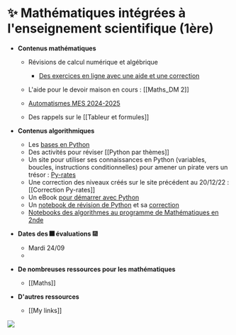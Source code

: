 # ✨ Mathématiques intégrées à l'enseignement scientifique (1ère)

- **Contenus mathématiques**
	- Révisions de calcul numérique et algébrique
		- [Des exercices en ligne avec une aide et une correction](https://tremulotmaths.github.io/remiseaniveau/remiseaniveau.html)

	- L'aide pour le devoir maison en cours : [[Maths_DM 2]]
	- [Automatismes MES 2024-2025](https://prism-floor-4b0.notion.site/Automatismes-2024-2025-1baab997dd0e4f7387b2b7348521796b?pvs=4)
	- Des rappels sur le [[Tableur et formules]]

- **Contenus algorithmiques**
	- Les [bases en Python](http://193.49.249.136:20180/~web/mpsi/cours.php)
	- Des activités pour réviser [[Python par thèmes]]
	- Un site pour utiliser ses connaissances en Python (variables, boucles, instructions conditionnelles) pour amener un pirate vers un trésor : [Py-rates](https://py-rates.fr/)
	- Une correction des niveaux créés sur le site précédent au 20/12/22 : [[Correction Py-rates]]
	- Un eBook [pour démarrer avec Python](https://www.calameo.com/read/006275542d7b71bd218c2)
	- Un [notebook de révision de Python](https://notebook.basthon.fr/?ipynb=eJztXFtzG0d2_ittiFUEuBAWIEWvzZKccrx-2C0nVqxdvxgKMRg0yJZmeuDpGS4pl6vymn_hykvMfch7nvHH8p1zumd6AFCUKZFOUnaVTHKmr6fP5TuXnh96qc4y1zv57oderqtkkVRJ7-SHH4f8_LS6WuneSS9PyteL4m-2N-y5oi5TevZIfaWdmicO_19o9fyqOi-sSmqVXaXra60WiXUq29fWaXNmda5thXZO_VNSna-v86Qy39fa9X4c_tKJv9ov5q90WpklzZtqZYtKz4vitfpzvbqqdKm0o6nURVE7lZgFnqx_UqVeldouSq1WRi-UtmHJ-K3UF8VVggVitO9roxaFqdT67xUaX9TRntA07yx_pKZ2aqMV0dRVUVc04zLBKMm8KBfJPNNDtUqYUqvEUl_p-qdMWUyS8EuZsSrXP4NyhT2j1mVSVWWywh5qq9bXFyBjrTOsuErKhYzxojYX-o3K6CDMcrm-xj4rp_SlLlOT4imP_RP9GKlvmSjUng4DbfIVdaRdr8r1dbr-eUEnlZ4nWGMzhpr21v8mBMWaXhU11vPRtDei6dsR19dnSSYnnSUqLcqSiCIkTjNsmkjs6hJLVZnRdjQa3eH8H6nJSL2oivQ1FkGbMHZZlHQihb0LPz2iATHkXyuTGcfDMPckpaFzc8oZptEdhv4jywCYNCG-w6Bb8rAhDjGvVWqFcdSC3oKSJZizqrRKQNILU62vh-AIHW9eOV0malErWhGkIp9j0j7mMehc1OEJBkxNnmQDekZD4KzX_2V5fWlSYvz1zyWW0gfD5UUVWq3OS8j6gI_8n_nIM_CoE25f7DOfg0MM1lnkfnd5YhfMud11ghez_dqTW9clj_mcN_uuXYYq3YesPV7_9HhhsKmM-LdwvieRUhivAu-V-sy4iijoEgUeX2HZEEcbbUJGRots31i0rYVvZ8au6qo_7f1LGJDEiKaZ9gYzXvaXVWegG2YTbUhLOzgIjHVw4LUHnxVzcstzK10HDUS9hAXBShU94ROhswEVCltpa0QQ5LVTubG1S2uMM4S-euV_p24Yw13l8wI_T1uqx4vO4kXrLtE7O8Ww4MaWcO3Iz3jkr_D4jZpDzFkz6ctVZlIRUq9prsGJpLPqpuejkfoC4xTeVHhGSgxtKoHWAdeziKTFQhQ1yEQaET_LXGgDTmSND9HEe2qTQQuTDKLPSP2ZBNtg0sKmKoc0ktBcgH4sa2IxVquirLxuwRIxf-a2FFUPTAICLHonyyRzekMZ0GRdnfWlaNqphd1MWgYFM7Gww2yAJKWpyMjQPohmZ7XJSJ9WbsT9Orw5nXqpMBZkKY2uZcVtJ08VOkaX1JWXjYy0DzYpVqZdil9Zc_isTBrOoEX2HSld_Dbwxj1pGJasK_WiQYSlLrEdnjMV0g_FAoAlyABMe1-GBtOe6oMzp71vaovfcSKf27MMZzSg37Ej560OppuTIqTfwRY1zQXzSaSzpCcy2ooqieFIYvaT5dKk5yI_y8K4LmsX1mInTNdvkwws8wanT4RvmmCcKlkFk0W9oepoQCzeMkWwXIYZ1C3NkgvoWR4w7O1N4DuMYC4wEsmFp5R6piLlItuQkUg4SCH8A04YagZsBCuM4XBGp2lR26p3YussG_YgDxiAsNvLX26aPmfqkDDmiSEdkojVvoAFj1XCroOvbWseRx7FuBoDkiG4SZWuSkzTF00Xsw706AeUrbeQ_pFgn4W-AI-8EVPVcElX8REjXbRASXiFpS0SXTHnMnWj0TTNJFv1B31fB_g8gWRYUYfAd8X6v0U9iwllo2a9yRdNL2iX1lmvyMITO0Onll3BwCY7FtQrKBAivc04kk1ULK0YkEw3aWMs4iZ8AQM2aI0QqWtjF6QjSj6AeFWsH3-C5AELW8djl6Ismk1uIgKy1B7wE_ws8lWld60u9I5tG9saLANbrGaqz7aBjRhjKcfIabbMiqTzVkZyAWDVl4MH4uypTc7eolDW_4G3Xpu0Tas-fhuoRzFHxCSPOJrBKOm_hvhDIBKhNzGIM-zfyGkIjYIQ0Bz3JABfW0FJ4KiUnpmyoUy0dlrVyUMfQ9V_h6MYPACNXhhFTjn8BrtguW7N-02S0PgHw2aH7NQyXnA6n2ds8B-MpuTdg6gsbR2yZh6jBKtZQM8YK-EAOnXyrNwWsentfXMk3HQACnGCiDnzVQLMRRZRrA2xCVE8OFUCPknnYYYERwNDuspwPsskNZkYHlJpomk6ntP_0VOY9r7d1Z5HOoGaH9Kfw2nv94fjEfopCjZJPIWoxG0J4zGhEuch807kGzxK2mELbwKg2Qay0x6NTraFYCX5LuwEh8cCxMlVM-UZe1XkP9BB45BgKVcJO1Hkr-B9zoEYrILo343O9P2-N4wiz8piaFID-3E_jHpwsB3NOTigc17_O5wQdjqFBYR8jA05zldf4n-lNbJaogmgxxzqpWbzuBnOwHY8ywu6zIsrba0AkiY4ErHaEI4E-DFJd-BH4J0ZTrsMgJudilVtXORstK-8Q0ee0ZJw-fsJCk1-T2fB4adDH33yvIPfiLC8hcCq7kPEuppZxBMkD76dZEc4LRIkwT9toIACWXlwAL4SFlczGnMWxYPJdMChLgvI_fqa-EFQQ3DP9e4wTCfk2uUpnu9r693laCMcsyPphnDFsQGJouwSwoFXHBxrIE1EqmP23cvZMMQ_vbqgIAD5gSzfrDY4VMfBFuLIRaQQHkwl864nUMrfTcZDdYh_R_j3BP-O8e9j_PvDUH2CH5_i32Q8fhkrX2gXOH6EkHMj0I9p2EbFWQvL08mQ9N69eaKM_lmHmNK7ljt0dHPOQ2Vab5OoYi3cCzpGlxAYNeKceb3OXZhlPicQxO_w2NY5eKCoQrTXNawjMaeUje6YQqzER_JUInE1xWj2-vWpHeyRa8jBJaYj-LYicWEzhiWpvfp0vCeTQ5UZEbXY4WzJ7_csrrGcxUyID2YsPLeTcZxa70nL2-_GL30g8vnm4KSsMXj-HoNPwuC6Sj8UX6v7ZOyvgpHyB-Kwtwy6I9jhZv8cY4x5HIQcitWPnk1eDtX9837wNmM29G64l8pL_ABxNJ8WQ8yboizQtYD6fRkG7rgoQtHh-41bK69nPqKxNNbDUZGWhz3ow1900NJl5Ld5OB4Pdmi1lvPfotUO71erHRx8A-hUwogIsAq-QUr2I7a_5CowTtrBBTCDSwrGMbrMtavLhz6dIzqdQPejQPcJkb376HD70dH2oyfbj463H328_egP248-2X706fajyW4WqcrCuFt55Oi-eeRdYThxDSGQDbbhMNk-RfXoTA0FO8Q-SbiujVjRBHuPj_eIj44FfYdMW8cp1RLmaWjjLUef_VLOijcWZu_x0d7gNyAfi9bhaCNHA3CyYDxiyVG-A173-Y0ljh9nLdEsgOmzMsl9YhRanSPZONiWegLjm3UQeiLszAEJ4BBO-oalSXRKyCsZkan9shEGCkdc2Sq5BGQwy9FopDSIjJ8zjoGapZJnG--8ySG24QEpUsAOIY69Mmmdwd3mZN4CQD-xZ8R8J9RwMlKQiWCUtNQRhJWGDJlPXmH2CL9UanYyo_wh4SqZHjTx21hwhopgf3nT4H656mx9bRmSSQqaYohC6T4FxpJM5MRJHs0FftcuJMVCphE0dDU8H5Oz77sfDTUMy6I1-birLGnj2OhQl0udVqQacHA7qSE-DBGD9gAi7DpRYs23jt4s3ucS3nEqKzFgdGonFHC1eVjEG3RAOF64fBeaXLwGrRWGAFogvVd0MfElAM0E1c416Ze4ybsd-gPRgIl-NFIv9uGtXKlE4nkcUMF-McHtUI5FyktWEKwHM_6_NJINRUBdnqrJJ5Bjhf9ak1tzZZPUJcCa9KmIhDIRzBE3N05etY3vSWULHIjDcpi5cq1d5QNqGGSkCMVRUsk7hCH7x4faFm_MEuGNuThP0Gl_wbAiwnvJs_keMMYsUc-eqfnMC2fc4LPQ4DP__qj7_ml4_9S_f9J9P52e6e9VM0iY5XizVRa1ehpafbzZykatPqJWdzBjbWBcYI0Ud3jJciIbFCbPQFBOuqZDBgievkPWFB25nRWl0Bgg5oMlkG8Xiw6fJrDpb1R6TmhJ4nZpUZQ-W-wkp8KajawcsJAN4QKv9TqtWWdK-OKCglycqpu71Dh3Y-CdpBHwLbRqahFk0lY4ZRp9yzhNqxvHISEPk4GtxgrEV023z56Nt6S5HSUAOE-ncPZv0QRtX4oJhe6kZreH-NUBehsn306kdaPgjixTUVOuwZFx8DlUw9WjFQWxcuBsCpY6Ywv7G8KOBfVIYMy8qFNigv6mLaf05voa2xvcrRD0iApB4xlmS1I0_awoXWMUQsiRTiQctQ5Te5WGQc8TgrgAhnepcX6P-UKa0B-1OAmEp6jMilQtlYoBrka067vBDjxCfYQOngzsVQoya7kt1JtSE0UlHKoEoNf94wGgES-lORR16yrUsZRqRcr_LiXCbfDFibhOtnDntHcy7b0NcfqSwsS-BVL2uaRyexcxJwb4vZM-Dk4EqzX4dZzepOADE814153tYmlCjnNMPJ-CfANSFseqry_x14AiFt3yl72xGHjz9HhvRHVyBEK56pFLMo83-Cenokh_vr5Ypqb6F4kghhpkDorTxBTnpuwl_n7SQF0j7OpZUceM1A5pdRiNKOsr08cbQX22KKVYyTaPioYzod0AfsTzlkU8bW1L3AnFCzsEvo2wkw5hJ-O3UHYSKDsZg7RtXsEHSSzVGxobKuGdrv1vn3ZpPvLQrQVHTfU8168E0k1JpYJXefWkXYky-1GiZFG35JWIbnBKd1Fpg0hDdfhB6CTMYxgeJ75-N4QxcaKHxOGH055o12a5xtdoEeszc7o6TcnBu_DXCKJRsNyjoTrmoPCnDwf5Nok2GWwglX8sLJXR0X2IQfzG3Bcq-cInWxeNeg6ub8tBPmboY0E-n7ygGor1f5JyI8RdJisfe_YZtiYUw6-5NiMUqtCbmtBXmQXvVlJITyhAbA4ODtU2oV42gaBIn0dL28hGPZn5cvZQbpBCS3CQqBvIHBOXT8a8CClwotCnv7rTVlJ7hg2J3WGoVys1m9Yo8mSTqi7h3XIEipJIfmaazGft3kkdTyat1ghpaqKYhqtQlC5OsjAJKFZycOCrE_H3ubYU2jg4eOAg_zGd4SXO8HfHB5d8jpexnXqpHjUpdrhhOUgmZxIKHik7Az3C8vmEz5oLy2wa6sqXfDRUsJoaNho-vU5skGGyrPn1X7GGy-BnyeJ-fXDfgveaD5RFpcuTE46sj7kGUsqzPKSIAdRvWH4DbB9ugO2_nZtMx3D7ZsALEEH5HS9TjTf4XmD7LbPdDqBvWtHtgT7eddvhZDuecYd8468Gdx9MdTUggiIRjwhGJRyo01Gd39gDoqa8L3Sa2kB1P8hTSjCfYBwmga8_bwsnmnZkQrB5g3nY0Bq79LdvtJilcYwBQjeqYCxsSJ7tHlr6Rbtqfv0d1Iv05xyxKJsbllfRUQRC3LB5r29dneHwffmezP5IqpoEQhjopYSuv57lXAS-e8ag_LxKF1m-N5XdoG3h8hdvz4l4fRKlRZo7D1GofjSiq0Wip-XmEIz_3zHKq4Tcoq4lb0EXTt5Yc0f_9CFNj1DhN-MTa5knYnkCSHFt_v8uBkQ3UNIrzqj-WFxZiQpKWY-aZ0UKMxGTWpw7KOzCBPFszAWj8awAInN0fFLPWMwzcyYQVW5t-Nj6FreCr3oNFgPnbaWQo9u362ti6dJfmZM-bL-aqjjihdlCL2k3p6FJH0-TfP0z1UOeNnfUHfmVlEabxW1n4S5Py3QMGOUSbBPzaoIInn7oYJnP4s00RaYVsequJczCwN3btYRGLwrbXg72dbdtRxWNpyxoC6dU7qHGWV5P_XhNUg4bh--arYTj9Rdu2KpGbrwvo25d-AC4OzFOUXDtMqaQm3Ll5CpiBLv52DwLbYp1qeHv2G5xGFl6e1FcCa821uFDRd84LU-pW64Z9nv0_BaFKMPqbyj7BV784y4eZbUt0SOKKHXuSZBupfjXMqnb-piQiNoMZvJ94dAxBLa-2UUYnjIETTgp0VwlfDgIRIJIrqruXw4Iu4iINFRJhBLE_2ATaicVjpLC1DZi8ihtcSlQQJhEkVu4PTLzCidzIlf5csrOHkwbFIXD7mErtq_jOvbYbSAy006-bNB6jMEBlL1Njga_vg_YRiY6jCeRi1NeKJlKH_2S9HCXvD6AEIINM8vARKTOX49ovezNcMee3butbEs6By3iyy6kOEhylLGyoXqwMORvmEDE7nikmjqluYF9LaCAfuY_7wwNvmBGYGW92Pc3BjxWcHzBbgM4tLUk9MUHqVyGdPElA2g-0mEcaKWvbmi3nRdPpJg3ydD3TD7LAB4pzwTSUxVNJy9UN1CgucjNH8-hUCzm5FxMZP0Y-PNwon-nvQ6dIotsQ1I_SM2ig7bgSG6ZNiru8TsWSxtf4rC-MKSUtMKOaxbvJO1fhu_dEIzvHrEMu-MOU3MXpTFmM_oIkE9uiYAlaUrSJmatTFLKjYhi1Ko_c9-XVX8wG7A75bXs3nS6Mnt4uTLy4jIiT1rw1SmHs-zP8MdsqGb4gxpSJX7IKJV00TvftRAarlsvEdpS1R79zjebI6e_0X--dFSdJ46-MORtIG15lRVVZuazLlitStYS_OmJMlmd--8ifcEqvUPj6B6pKH9_v-f5-ZWjXo_Tc5Mb_rwJnr749i8t6e9y2gxpY27tLmaD3TgDFQq1OMAD4JbVbabGi0apSbeDgB5787VEuWOOR_OaKdkVqpDgiYPgN8WCliWMNeHlsFhNa4UuKMpKHcjxbb5-O6T2X87o7H0bm3o6PWBahTZKctRsLq6v-Wtrqfj2WHout67USiL8UqO9MuF6xjv09FIpuahmCBbNw8H7XPO4XxKJ3HaIJJKpnikvx_3J8HjsI0xi6asIb0CGfIddCbzjNoMR3aKhWiBj5Zs_Fybkk3yhU4sUb5yBB_YXd_0V55xMyJneWUJFr6506eVpoS9wUOUN3f3U3dpEgLjvqTzRv1zR3cQ3jxnXheolDBV_FYovl7XYqfudps37wDTotBdChn6Sj575XXeDhp20Z-xztgPJJSPpjL_kc0dNDaJ2gr_NMsz0WTSRFAF3LnTtWOpWlNKxv9lEKVMu-9rqHpYkC9iuxgrHzmq8WJG-tws-p7bHzvP5glnH0QehaishxubTJKG4jDpzHRjvkiqf1OdxLPJdt94u5dFtwdoPRIaVrkw1arK_70WFJqlcwp7DcW0_roepasDoKEvx0f-GwrcuhHAmrzOBna90HZRZU9r_NaeYU18wu6DcblrPBWbRDQfYxLlkfEOh5DJJQ3FkuLPp70JL3PPjAIYw9Bl9ZSFM3anYglNkJOkRSu8-DsAm7CeK6PgcOTOIF2rZTRMYjvJTRByyNTw7jgcGeiOXtM_g2YWvUvrEdfeiyAwtk9ez-ItdUPcmFHr4SC59QHGh5KMEwXL_P3bhXg47s7zWJRWKrnRKfy2Mw-auTm2SM9gTv-MI1mx1JS1JNrhsAWqe5hUXbtjzPeTvI2ymaXVKV99pcFpzbsqyKE9zWj4e-V6mGeYC7jmW3zs5wghLGIZTfVlJAh_tRqsrtMkNNiBkqPD295ePd6-C_p7DV8KYFYaR78_Fb1dXnINxp1QhXbbrOIoX0jsagbme9H78kYaTS_y9kyftH6c59Cp6H_74P_ZrOW4) et sa [correction](https://notebook.basthon.fr/?ipynb=eJzVXUtz48Z2_ittjqpEyhyabz1qxinH9iKuSTyx7_VmOBEhEJRggw0aD11pXK7KNv_ClU2su7iVRTbZhn8s3zmnG2iQoKQhx0rGVbIE4PTr9Hmf0z2_NPwgitLG2ZtfGosg82Ze5jXOfvm1ze_Ps9tl0DhrLLzkp1n8F91oN9I4T3x690y9ClJ14aX4_yxQr2-zq1grL1fRrb-6C9TM06mKDgOdBuGlDhaBzgCXqn_0sqvV3cLLwp_zIG382n7fgV8dxhc_Bn4WzmlcP1A6zoKLOP5JfZMvb7MgUUFKQ6nrOE-VF87wZvWbSoJlEuhZEqhlGMxUoO2U8VcSXMe3HiaI3n7OQzWLw0yt_poB-Dp31gTQRWX6HTXRE-3MiIbO4jyjEeceevEu4mTmXURBWy09xtTS09RWmv5DpDQG8fijjJglq9-BuVhfEnTiZVniLbGGXKvV3TXQmAcRZpx5yUz6-D4Pr4N3KqKNCOfz1R3WmaUquAkSP_Txlvv-jX511A-MFIKnzQDMYkkNadXLZHXnr36f0U75Vx7mWPShJo3VvwpCMacf4xzz-WTS6NDwZY-ru0svkp2OPOXHSUJIERT7ERZNKE7zBFNVURjoTqezw_4_U72O-j6L_Z8wCVpEqOdxQjsS613o6Rl1iC7_nIVRmHI3TD1eEtK-pSoNGUc7dP0V8wCI1CO6Q6cb_LDGDi6tZWqJftSMvgKTCYgzywLlAaXXYba6a4MiAnfxKg0ST81yRTMCVywuMGgT44RoHOf2DTr0w4UXtegddYG9Xv1N8_x8L0H_q98TTKUJglvEmYVaXiXg9RZv-T_xlkeg0VSofXbIdA4KCTHPeGFWt_D0jCm3Ok_QYnSYG3QHecJ9vubFPrZJW_mH4LXnq9-ez0IsKiL6jVPTklAphJeB9pLgMkwzwmDqKdD4EtMGO2pnEdIzIKLDUAM2F7qdhnqZZ81J459th8RGNMyk0ZrytL_OKh1tGU2kIU3t6MgS1tGRkR68V0zJJc0tg9xKIGolJAhSyugN7wjtDbAQ6yzQoTCCfE7VItR56ufopw159aP5m5qhj_R2cRHj93mJdXfSkTvpoIr0ykrRLaixRFzZ80vu-RVev1MXYHOWTMHNMgp9YVIjae5AiSSz8qLls476Ev3ERlUYQvJCWpQHqQOqZxbx45kIaqCJJCJ-JwvBDSiRJT5YE98JJoIUJh5Em476hhg7xKCx9tUC3EhMcw38Ma-Jxlgu4yQzsgVTxPhRuiGoGiASIGDWOJt7URqsCQMarCqzvhZJO9HQm15JoCAmZnaoDaAkCTNSMrQOwtllHkYkT7O0w-0qtDmZGK4INdCShEEuMy4bGazQNqZenhneiEj6YJGiZcqpmJkVm8_CpKAMmmQzJaGLv1pGuXsFwZJ2pVbUiZDUDZbDY_qC-rZoAJAEKYBJ42sLMGmoJihz0vgu1_gbO_KFvoywRy36GytKjdbBcBckCOlvkEVOY0F9Euo0yYmIlqISIjjimENvPg_9K-GfeRymVdKOtcZKGK8_eBFI5h12nxBfgKCfzFtalUWtIeqoQ0xeM0YwXTYzqJkfedeQs9yhXds7S3foIbxGT8QXBlPqpXKEiyxDeiLmIIHwd9hhiBmQEbQwusMenftxrrPGWa_dADOgtRhu2lsQkaXZDG8b9pulReJrb4HXWXCDttuH0994_k8T3fj17ftrui8Y2cTbCy8kkeSJEXANg8CVMHV0lOtS23aMUZTm6JD0yjbJvEwwTFMEp0uJEMsfkFXv2clnYkrNgmuQ3DvRfAXRVeUo0eV1aXcJ6THzOpJArAMZuhCQAY0kSzV0U0sP_X3oYY9df-2BO7WIZNiY8eq_RUWIGmfFqo3ZIdpGLG5aXL4kK4NYCnI9qTInMFPR4kZIAnv-Qwqa9LJiiYEOyXwgjYBJbLNxoERbpSIklRHqGcmphHfNnRXL6N_A_bDHdcp9JyKwikWuWyVkLRing0zgeLHMgrrZ2daufmV9h2lgidlUNVk_sSJley5l6206j2Kv8lV6Sq2Rl9-0nogdJtq7vEeorf4dX41EK0GzJv5qqWcuRbgod9iADWKSwQXy27CKBN9EIGnIPpbshuDIcg6NUcc1gw8oRc36dP9EfnZip2-12H2gT5_ehUmBZwcTtMazp97UrPmIjW09hPHh_zeMfx8qClrAr9Izljml-bONSwv_qV3gi51-tqfSYHERsUH0ZDtE0Q9sEUuCyiZFxoazaj6GDAy1hEuIhsjzTDe2jr7W7t1o37177Hx077RzYv-_Fx-t7q5h2IkzSiy1WHqwfcmUEDVNxE07a51bcQJI7mMEDyQAC2QZgQ7mnh9GorFJrIu0rXiwH-luTxo_1MFzT2dQdW16bE8an_W7HbRTFPSTuBZhiWHJ1mZEealxXWo9EOvZ0wpLu9BagpsOxaRBvZN-JfOefEgORtjX4hCRyxwml-zdkh9HG41NgrWw9NiZJb8R3xccEMMsCP_VKFnTrHvNMOBRmd1DP4QOrWGI8RMzxH07pQhE8S7txjJHR5vxvaMjorjVv8Et5TCEEKNsJJv3HPnNb_C_RIeCN5oUDMELCNScjZX1ABcQa5hPHIRFfBtoLeZhES5ziL4N1xKc4fk1LgCszynoLrEuGLuZyzxMHfez_GRcfPKV5-Sp7ceytNDeNk4stZRHa3heIGgrO9L7_ofrzmAVHTZlop8yaL-lPlP9dea3wKmxIcs9hZ3JEaZk9V9semIeLBVsk7YqREMdh5x8AA55_NrBJhO9Q6uxZa33xIPqHXdG-_AcB577Ju5spBX-IgZiUrXCMf0QUe5iFIkBUeyuHKQmkO6IbvE6yhAhhbAX1ld_JUJVTanPqZMJIiR5S4grENvqjvhebHUbmAvqA7CVZEtVdvB432oTKHMWwtF60icQ525UUOKndWK_ZVQVRxlJopKymr55O23bzIdRUBT-owgQaxRWVByk5zArSZ6Zo4KezAjgVZPwedPrtlUfPwP8DPEzws8YP8dtdYJfp_jpdbtvXY6HPlMLj_zShXCE4LDMhwmHyxht0rT1zH26D3M_ahqPXp7alQPZ6WdlFSYmDFVjlhSE1lZhGZmibdHaW_2N6Cj1yAcNJZBjTBluwjT7BfkX_A2vdb4AEcaZTTSlBe1KuNtnO7NL2R0iZHkrSYCcwsMHzfxctw4ojMRxbcYgGCcjfmV7AFNSB_l590AGh84Mhdfd4FSJeLNmCaPJLkxl98ENsWE3sjIm2kTd5Oub7luTA3m93jlJTnS-2KPznu08yPwPxVjqj-SsV1ZjmA1JsbYIwsuansX6Ob3hMhkQ2RZD13nXe0vKdRvzYXZ7cN_7ThUrVTQ9IGQ_VrMxLZfqTbDPsP8NfmEvAiYOduK2BYChW-C0N6Wb1tSkg0RnHRbBM_k8NcHWeaiNwyfM-bR01X8vupImHbPMfrfbqpHiJaPdI8X790jx3l6phEfN47FrJpg9ZPnR0XfwTBLobvFbbBDAJ7Xtmj0UE2A3pIYYYX3MKV3BbuQigCX41EQyICKx2z-w29-j3a--6m--Gmy-Gm6-Gm2-Gm--Ot58dbL56nTzVa-eUrMkDtMHSXVwH6nuleV43ETuodXuB7I5Hu9pE-WS8blGupyXOKQ0CtFVSPFgsQwkP1KmCGiAg-ejA6LlkTjYtryiEgELJK5eoMXo7CYHwbgUqtDtB88HB62PzldfeOeCP2Et-2gp9vmoVfNyWPdyUPeyX_eyV_OyW_OuDq6uw7qR66Y4KpjPfnnTf1vPT3vlP54PdvV6Vb-zVsoAQ3rGtrMm530H59aUAczBMOAOSZHA87xMvIWpH4JJwBlasEJJb-LzFvMgS58cTY4Xw2bm2ig7NQkpCEFK4cBEf11IDooW3-rMu4F5G847nY4KQJb4PeU0XThX8m7tm7FXiNG4Q4pecJQMjJKFfh55Scg1LzN4xZ6-JHY9I8BeR0GKWIsmkHI7O1NbSGJqPDC6Y2tnano2pTIb8gFkeODELGPGhRzkIyfbOjfTVZerO83ug1RqUWJKMN2k_IgXiWRJpdwktRIiSG3tiC3IAQ7TfAmKXXBA8NDpqm2nRXMyqUGZ0tq20abO54GfkTDFxtViQxx-QgatAUio21EizXt7LyZv0t2PHEpLmhKNygHFul7fLKIN2iBsr47z64DiIYW5HodkoVvUG9XgIl9ypIzQIE2LsgIX5HGb_kQ4YKQPOur7Q3jWt8qTdAtHmbFeDPCwH8AsZTjLMtaTmWzvmx6FIKAmL1TvBHys8F9pKOVcACzle9C_Taq1pGQ5U8R2YO_HErhWzP9RSdf6SeymFMQ6c_My6DZLS1uHSaAgwY4i654qK0x4xNbNMNmUVZRTT6jvQkIJkJp_QrciJA68lxcHMPmmnnr5Ul1MDfu7AJ9bgM_N90H1-wv7_YX5Pqx-n0wug59V0YkdZbQOFTlQLyzUeB1KO1CfENQOirLMjIqpKVWWhndT4T7Kk0ZAKJcr-W022gx-2yyLKpJhGieCYxiWH6z06mHGq3CCB6vhnfKvyIKVMLofx4mps0olec-yk_Qo7FNtg2dGrlagWSpLMO-aYs5cr3KR-mGabs28EoPApLZQRVGgDFqyvwwTPNBPAbW1HxIjdjCQVVcB-apo9vnL7oa8KHuxRrXBk937e2RN2ZYipLY5CfLNLmol0F6Z0j9-h_Ujd1GP1kC3b5Qu87X3I_3psrWbBSzVXGxKpkCcU-49JW1s6qpCPtWSUYR7AVeQUjlpqGP90TmBNxtM9xVtXlKDmI7LaDfMYWtM8SqwuJoFHL24oWitkyDtH93Y-G0tV70q0bmlh5vP-vdGgI_3Yap7lq7HI87qletT41GHAsAm6znodnYPAz9TAzGxL-LcJ2ZortuZVIG1ugMltHY7yzOgszzuCNM5qahmFCdpYU7Y1A0Rr8VAYIc2yhCdXnnkfsFp2eWY2h7j2QojwxXiwJKtT5XypKSp2h-ulIO7ZtqqsZWpjeDBoIFjROI1lIxpjwwRiKIKWJXA2QyaoxbMdp5KsSnqwVmokVTbO2bDLqe8ynBuKpKtt-ETTRpn4Jh7vCFzKsTT97g7TT4Vs7kKlxKta1iLnxQOLov2QEtlFLEvIy00gTi2qJLQlkd1ieZ9oK9FcnWkmsENnlrE89Xq4YOumIbhi9FBh446kIPEB1f4VM1ojX4WdK7F7K-pNc6pfFhSI_YYGScXaWDKF1IZEZ6HhRsWCrkaUgxcQiq71IHtjTBrDhd215KjM5EwrH3LEiwATgV3Lfi4r0sSMbjVJXJ7FGetIPghxPYqiO1178Fsz2K21wVqy_ysCXlSFQj8YHuYMQ1y89dpFecdY_SXZnVxAJILdi3qMG8vBa3y7EkLEmYOnYTzLC_RK6kqGzCpw9IakqBtPgiehHhCdqw8cwTLJkawo32i8D40EkvXYrqhKXEn0mfiTHPfp-DDtTkJ6vSC6Q7aasSZn9OncxbWkdZrrWnjv481nUKgI60t90tYr3r3qmsqx9LdiXaeepWnfuVpUHkaVp5Gladx5em48nRSeTqtjt7dUaN_aQqAZoWmsRGmkhlMMsOEXE2N04wqSVf_QXKa3M7EW5rEnCm6KCKe_JnrHm25Ln3JyQVJIhtEkqqCIYX4w6Ojvtrc87dFvNVRTc7U1goUhlNzuNKWOvoQeByLrWZYusSwvS5PQsrJKSdjDpKX5_oM79lio7Y9uZAEbCU4AV7tZXkSRBLoZVNTRqbBTCHHozRLr1cKQFs6RRgL4E3FSeomwhkFFJI8OjLnVPB8FWiKIB4dPXEGdER7eIM9_HR0dMP7eOOq3LfqWVH2lSrYrJemQM4efaEEHUQii5oh7zWX8WvfnnKc89bQ0SU_ZP1nSr6IDCIMFhV__gvmcGODDTK5eomwVzHUG0oxYtJDzBo_g_HbP9wtLN2-nImC2a1K1z1OG3b5RI0UuhsLy7UnPzovcFN_jta0Qb3M7-9VcNNjeT5gyT1iGX3M0vhU5G4P33sA6AGiB5DeSMpSe4DqnUhhax9wfeoHcH3A9QHXB1wfcP1jcwwGcAPADQA3oAEBNwDcAHADwA0ANwDcAHBDwA0BNwTckGYGuCHghoAbAm4IuCHgRrvqBXbF-muu2F-uwihwnbHt7hBMTEpoGjFVxEz2csXuGe1h92rbjB5OUfCqywZnm3HSHepb_s-coSfTBoWJSRHOZ2Rke5wACJwDJF1jLhfnRmyjibZYN528oLKNM_TDKDCHO8vyxAKOtDIWH2Ictl1CPTfH6wPR9F1XWthmdDQm1rZQor5raeesqvjzU0hbac81SSJ7t0wvo62wiNiyeKPC0jzC5pvTGDL6MyleFqsshJj26H6bywWfsKwf0eoCoyWFl2tl5F61ZF22gD9mMTkC3AhwI8CNaAmAGwFuBLgR4EaAGwNuDLgx4MaAGw8l4DYG3BhwY8CNAXcMuGPAHQPuGHDHgDsG3DEhBXDHgDsG3AngTgB3ArgTwJ0A7gRwJ4A7IewB7gRwp4A7Bdwp4E4Bdwq4U8CdAu4UcKeE5tOd7Y7CgxbZ9P39OXijBZw0fHEM3EkNdzp044MYG3KhA6zgv6KXHz0KdVRN2tL7AL-GOtwx5vSU9pNg4aOzoEIIrp6VriHE6qi3Zj_JE8GFJNlqRcVetXwfuZzYMXA-FFvKejJpWbi4i0kUFP6mMQWco5puckDqs9VFFPswfFwylGAWTJA4tAqnMIDYZY9i2NkpkbYcxIkvovBS_Fg55G-y0BucDJ5rFA4buHKjnMu5MGp1R-yemFtepA1bZMVpCuKT6SyY02rOLUgTb73F6nc6yHNeXKuWUhyNSlqmLuzUXv1QMiR7lXJvUxHjL4KmBn9ooJkH3cUUp6MyYuO6KUxtx9ULochlvY51eZ-VOTBWNlROf0oDt0GaytVJbsWVwb47JznH5aYriqXY7TX3M7Cd6IQtzTnPMmRpvfJKTkeEfzmNCWRKskzl9hzHN-dtMyS0LvKSIMsTXa3yJ9tVX8e3QquFvfOhsg1cIkdlVHzYzazR0JuTkrGz33JeDR7QV3U0yipNouUUQa8cKSe9Q_H-uZeX1b22ZGM9ecNXXNmGNpD_XR1ieEgbJOb0fXFdzdMZ9cSIFM8KmjctssaFRQqseIIJon-QCcHJyRgp9gm0Q-RO9vJGVI4QiaLY0WbPTCucgXfiaTcTjghB7UNQpFg99OjmDVIph_W0RTLjTi7jK8NKNkoka-sNWvVhhL1qbnvj3S20RxedFzHPCrVKTPScV0e2h0kRSPVVdU9MaNKGMaeaLT1hVXPou4zfrQdSD_TBQ5Xq0tiKHlM3KdW9UiDiSigqgbddfkRGFnGJi_GmtkEqQ-O1QW79aa_1lm-JWCtK_JLwkvKFfDLjtT1aeDfVugenTKHcq_sC4JRj02sVDGsLuK-aob9XNcOjl8dm4aPXpHr9ourhjUSVh211ij_GbdUfUaQWb_A8xuuTnjnE1OvTX8Ph7idEnqlRRxWl4BchzKYYeuV3ftzZ4vuSWZV18OzQnGA2JmDKV9ms2YNluS7dPSmnAyE0-dAzFBqpJs4X0v2fQbpZGOjJYTsvQttLuSASXJxcSuyBCpUr5Q15YeEVd8DxNb6UUcSYXFLgGDUcoeDuRK1OGhU8OYaWtlWNVq7NKkZ0nG9aLFQ_bVYsBpR7qFybstdEsuM1x74fJY-_tjfvkuda3WLptubujOJsfGGjTOk6YlOjISLQ832Sh2KtJJ5PKX4h8kA1p-nPSdZsTVsc9zHK82AyWYYH-LgM5cONgx4_5is7Uuxlc4qHaVtN8UCAdDDXFkYkdN3bom4i1F21YNTC0sEI-pvvN3Oik4WGMueZ1JWX0l3HxrShJS-jOIvCi2nVB8kSluN8CWbiLa_MDc1fsqau4Ni5sUl0urlv4PXVbUqtnvtX4SLki1bx9vsf_lSifpfdZk_FpdbqZNbIjQspbC08R6Jhj0d5WXBgWCMJSPsCgcal4ot55KY5vLrIGZNVprJ1Cm4CdFvQep7ABiM3yE42oLlCFsRJpo5k-9Y_3-8pmTs8K2vfdDkMnp6wOoAWSnxULM4tMP5zaUvwbRb-ldwCoZaho-qWYVnt92BLw5VSUlF0wazZv19L7lV48PBKqHZu2Bud9sejwejk9Ph0QDrsPdahep1hb9jvDUbj_uB40D0d9eq14B-7mSJhKtspMgRmkZE4zV571DVBe7EaM8d2BbebBnUVM6Myz-5YSlQNHGq5J_k6tFUPpmK5dFW2jsAdm0u2zHVkC1J2l0FttTt9ug0Sw_mz4BpbkWxpboau2oRwCH6mwx3m45JudXn3nH0EW2iOrtybtPlWjNIOr95tvX53F3U6adg4oRnkk5dm1dU8TKXOyA16lB3J7QjSGE9yRXRxXCRITcxxbkf63BlIToRVbqKomepG4iflgEeR-PG58HujuZ2STGCzcN5uOyuceEmaSc94n8oWtfvDRi0Vor8j6mGDrbhK1Zrp1JiLi3mVVJWtvnDTO49dejmVZw_lvz4QGpZBFmadotxqLywUVVwJLA_1ifNPHGCoHC6Zk_j9ZJto3auC40Mxv36YwfW9fMsx7Hsxru_DKIe592hOUfB9mp9sa2645oHmW9f-uObD_ZoP9mtOBX-PIuA_OgJUNcXTcJFH4r79GORW1RankL_lMj3fnLybkSvt5xfirtBhbNiWF-Jg2_M4c8-3Z3DsVUjmjjNJmY2tU4GuL-m-Tjt0pYA_vshCqXKwBxXG1kGw63EC3qbOkMWXUTmymiKn6BSkEHLI1uHRgXsYumvFI4fshKb235kxxX_VM-1TQHo_TZ1gdQpjJLR1vyYJSP8kykzJ9ZbWAv7oglXbbC5B17lBlpM1rH54gS_2fM2ML18qbTQ1btkP_foPVvh_TZ0p_T__yZEodwCOSp2tVfZOGq_NvVnkPokFjsHXYL4qrrVxofqtwtrg-b6U2b1U47NN9bfJ04asAq3qp2rQ8klFOTI1yeM6WqvPnxKaCzuogAKOe3WHiHlGoNFZvlU1Dva6-bfYF3A3SY0q2mmy60hWEKRlq_5jW43dVoO6VuOaVkO31XCnVqO6VsOaViO31biu1aCmVd9tdbzTWCd1rfoPjXVa12r00Fh0Vdjjmg3dfzrKkiArt7ftijD6KUjoCN0y8OlpFqaQgbfnhgxNmG8AiuOqcPgneLuUKGnbEqs8DyDnCqhzuu2SOiRxtgiTJE7OFyTZzgoSD4turoOEaqHBDOhhDhl2DuqW-mjAdZa3gFmEmLQwAdH-ZzfP62dBzxd-rNFnhm7kH5txvy5vuR4rPadT2Ek5j4E7kcagc9wZNn79lXqTazv5fnX7cL6AP4DG_V__F3Y7MDE)
	- [Notebooks des algorithmes au programme de Mathématiques en 2nde]()


- **Dates des 🎆 évaluations** 🎆
	- Mardi 24/09
	- 


- **De nombreuses ressources pour les mathématiques**
	- [[Maths]]


- **D'autres ressources**
	- [[My links]]


![](https://www.pearltrees.com/s/file/view/274150552/)
